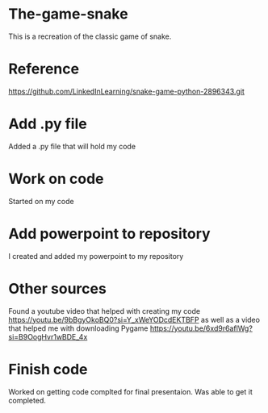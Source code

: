 # The-game-snake
This is a recreation of the classic game of snake.

# Reference
https://github.com/LinkedInLearning/snake-game-python-2896343.git

# Add .py file
Added a .py file that will hold my code

# Work on code
Started on my code

# Add powerpoint to repository
I created and added my powerpoint to my repository

# Other sources
Found a youtube video that helped with creating my code https://youtu.be/9bBgyOkoBQ0?si=Y_xWeYODcdEKTBFP
as well as a video that helped me with downloading Pygame https://youtu.be/6xd9r6aflWg?si=B9OogHvr1wBDE_4x
# Finish code
Worked on getting code complted for final presentaion. Was able to get it completed.

